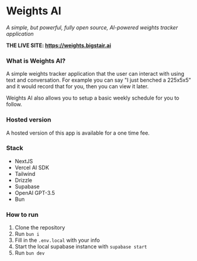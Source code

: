 # Weights AI

*A simple, but powerful, fully open source, AI-powered weights tracker application*

**THE LIVE SITE: https://weights.bigstair.ai**

### What is Weights AI?

A simple weights tracker application that the user can interact with using text and conversation. For example you can say "I just benched a 225x5x5" and it would record that for you, then you can view it later.

Weights AI also allows you to setup a basic weekly schedule for you to follow.

### Hosted version

A hosted version of this app is available for a one time fee.

### Stack

- NextJS
- Vercel AI SDK
- Tailwind
- Drizzle
- Supabase
- OpenAI GPT-3.5
- Bun

### How to run

1. Clone the repository
2. Run `bun i`
3. Fill in the `.env.local` with your info
4. Start the local supabase instance with `supabase start`
4. Run `bun dev`

